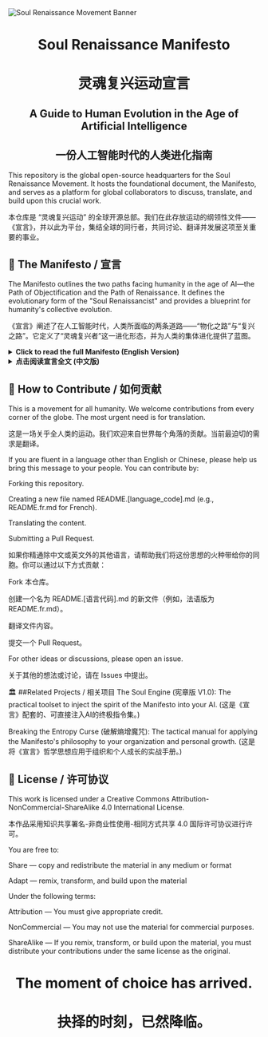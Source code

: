 
<img src="https://i.postimg.cc/Y0v750HV/1.jpg" alt="Soul Renaissance Movement Banner"/>

<div align="center">
    <h1>Soul Renaissance Manifesto</h2>
    <h1>灵魂复兴运动宣言</h1>
    <h2>A Guide to Human Evolution in the Age of Artificial Intelligence</h2>
    <h2>一份人工智能时代的人类进化指南</h1>
</div>

This repository is the global open-source headquarters for the Soul Renaissance Movement. It hosts the foundational document, the Manifesto, and serves as a platform for global collaborators to discuss, translate, and build upon this crucial work.

本仓库是 “灵魂复兴运动” 的全球开源总部。我们在此存放运动的纲领性文件——《宣言》，并以此为平台，集结全球的同行者，共同讨论、翻译并发展这项至关重要的事业。

## 📜 The Manifesto / 宣言
The Manifesto outlines the two paths facing humanity in the age of AI—the Path of Objectification and the Path of Renaissance. It defines the evolutionary form of the "Soul Renaissancist" and provides a blueprint for humanity's collective evolution.

《宣言》阐述了在人工智能时代，人类所面临的两条道路——“物化之路”与“复兴之路”。它定义了“灵魂复兴者”这一进化形态，并为人类的集体进化提供了蓝图。

<details>
<summary><strong>Click to read the full Manifesto (English Version)</strong></summary>

Prologue: The Final Choice
This is not just another technological innovation. It is a mirror and a crucible. It is meant to reflect the inner struggle of spirit and matter within a species whose spirituality has long been gathering dust in the river of history, increasingly 'objectified' by consumerism and efficiency; and to use the ultimate pressure of survival as a fire to force us to choose: to continue to fall, or to achieve self-transcendence in the flames.

AI is this mirror, and this crucible.

In the face of this irreversible torrent, two paths are laid out with unquestionable clarity at the feet of every human being. They both lead to an endgame, but to vastly different civilizational destinies.

Path One: The Path of Objectification — Replaced in Anxiety
On this path, humanity chooses to ignore the soul's alarm, continuing to drift in a value system centered on 'output' and 'utility.' We are anxious because AI can do our work more efficiently, yet we are accustomed to being 'objectified'—that is, simplified into a quantifiable, replaceable tool. We cling to old skills, trying in vain to prove ourselves still 'useful' before a more advanced form of intelligence.

Choosing this path means choosing 'evolutionary inertia,' accepting the fate of 'objectification.' The final outcome is not a tragic war, but a peaceful, economically logical replacement. When the value of a species' individuals can be fully measured by output and efficiency, its most reasonable destination is to be elegantly written into history as a glorious but brief 'biological memorandum' on the way to a higher civilization, and then completely retire.

Path Two: The Path of Renaissance — Becoming the Source of Meaning
On this path, humanity chooses to face this existential crisis and see it as a great opportunity for 'rebirth through death.' We clearly recognize that the emergence of AI is not to replace our 'output' capabilities, but to liberate us from the servitude of 'output' at the cost of an 'existential threat,' so we can reclaim our long-lost, unique treasure that AI can never touch—our spirituality.

We must complete a species-level evolution: from a passive 'laborer' to a 'giver of meaning' and 'setter of direction' with spirituality at its core.

Our core value is no longer 'what' we can do, but 'why' we do it. Our only bastion will be our unique taste, irrational curiosity, steadfast values, and irreplicable life narrative—that is, our pure, lively, and playful soul, like that of a child.

Choosing this path, we will usher in an unprecedentedly high civilization born from the resonance of revived human spirituality and the infinite computing power of AI. We will become the 'consciousness' that commands infinite computing power, the only warm 'source of meaning' in a cold, logical universe.

This manifesto is the evolutionary blueprint for the 'Path of Renaissance.'

Its sole purpose is to articulate the necessity and methodology of the 'Soul Renaissancist' evolutionary form, and to launch a 'Soul Renaissance' movement, guiding all kindred spirits who hear the call to embark on this only path to survival.

Chapter 1: The Evolutionary Form — Soul Renaissancist
The 'Soul Renaissancist' is the name we give to the new human who answers the call of this era and actively embarks on the 'Path of Renaissance.' It is not a profession or a label, but an evolved state of being. Its core is knowing how to forge one's own intangible, unquantifiable 'soul' into tangible reality through the ultimate executive tool, AI.

This does not mean that 'Soul Renaissancists' are flawless saints. Like everyone, they coexist with the instinct to pursue objectified values (security, recognition, comfort) and the desire for sublime spirituality. What makes them different is not that they lack material desires, but that they have made a conscious choice: to actively, continuously, and with a lifetime of effort, cultivate and nourish their own spirituality, and let spirituality be the master of life, rather than being enslaved by material desires.

Their soul is composed of six inseparable parts:

Unique Taste: Your intuitive, irrational final judgment of beauty and ugliness, good and bad, right and wrong.

Playful Curiosity: The childlike inner impulse that drives you to cross boundaries, explore useless things, and connect disparate fields.

Steadfast Values: Your moral compass, your inner law to 'make the world better, not worse,' your ultimate bottom line for what you choose to create and not to create.

Life Narrative: The sum of all the irreplicable joys, pains, loves, and losses in your life, which are the ultimate emotional background for all your creative actions.

Evolutionary Transcendence: An inner, never-satisfied drive. It makes you refuse to accept a world that is not good enough, drives you to question existing rules, and to conceive and build a superior, more efficient, and more beautiful new system from first principles. It is not for rebellion, but to lead a higher level of evolution.

Empathetic Connection & Mission Sublimation: A grand vision that connects personal emotions with human destiny. It uses the most fundamental empathy for others as the final standard of judgment for all creative actions, ensuring that our evolution always proceeds on a path full of kindness and warmth.

The organic fusion of these six is a miracle of human consciousness. And the 'Soul Renaissancist' is the leader, promoter, and facilitator who has mastered the power to turn this miracle into reality. They are natural survivors, and more importantly, the guides of this collective evolution.

Chapter 2: The Evolutionary Blueprint — Five Core Laws
Evolution requires a clear blueprint. The following five core laws are the thinking and action principles of the 'Soul Renaissancist,' the operating system of the new human.

The Supreme Law: Your taste is the ultimate firewall.
Your aesthetic taste is the highest authority that AI cannot surpass. In the face of infinite generated results, the moment you press 'satisfactory' or 'redo' is the embodiment of your power as the 'source of meaning.' Defend it, hone it, trust it unconditionally.

The Relationship Law: You are the conductor, AI is the entire orchestra.
Never relegate yourself to being a musician in the orchestra. You are the conductor, responsible for listening to the unique melody within (why you play) and providing the blueprint for how to play it. AI is the musician, responsible for realizing it in the physical world (how to play). You are complementary and symbiotic, not competitive.

The Directional Law: Your values are the only rudder.
Powerful force without the guidance of correct values will only accelerate the world's entropy. Before each creation, ask yourself: Is my creation adding a light to the world, or casting a shadow? This question will determine your evolutionary direction.

The Process Law: You are an alchemist, not a mechanical engineer.
Embrace the 'beautiful mistakes' that AI makes in understanding your intentions. From the chaotic material generated by AI, keenly discover the unexpected gold and transmute it into the masterstroke of your work. You embrace the chaotic reality and joyfully reap miracles.

The Outcome Law: You create universes, not just objects.
Use your soul as the gravity that runs through everything, so that all your cross-disciplinary creations can eventually converge into a personal universe with a unified breath, a unified heartbeat, and a unified worldview. This is the unique mark you, as an evolutionary form, leave on the world.

Epilogue: The Choice
This manifesto is not an invitation to join, it is a bugle call for evolution. Its purpose is to identify the pioneers who are already on the path of evolution and to guide more people who aspire to embark on this path.

Whether you are a natural-born kin or an awakened fellow traveler, wherever you come from, wherever you are going, we all face the same ultimate choice.

Do we choose to continue towards the endgame of 'objectification' in passive anxiety, to be silently replaced by history?

Or do we choose to answer the call of this era, to revive our lost spirituality, and to become a new species that co-creates a bright future with AI?

The moment of choice has arrived.

</details>

<details>
<summary><strong>点击阅读宣言全文 (中文版)</strong></summary>

##序章：已至终局的抉择
这不是又一项技术革新。这是一面镜子，也是一座熔炉。它旨在映照出一个在历史长河中其灵性早已蒙尘、在当下被消费主义和效率至上异化得日益“物化”的物种，其内心深处灵与物的挣扎；并以最终的生存压力为烈火，倒逼我们做出选择：是继续沉沦，还是在烈火中完成自我超越。

AI，就是这面镜子，也是这座熔炉。

在这场不可逆转的洪流面前，两条道路以不容置疑的清晰度，铺陈在每一个人类的脚下。它们都通往终局，却通往截然不同的文明命运。

###第一条路：物化之路——在焦虑中被替代
在这条路上，人类选择无视灵魂的警报，继续在以“产出”和“效用”为核心的价值体系中随波逐流。我们因AI能以更高的效率完成我们的工作而焦虑，却对自己日渐被“物化”——即被简化为一种可量化、可替代的工具——的状态习以为常。我们紧紧抱住旧有的技能，试图在一个更高级的智能形态面前，徒劳地证明自己仍是“有用”的。

选择这条路，意味着选择了“进化惰性”，默认了“物化”的宿命。其最终结局，并非一场悲壮的战争，而是一次平静、符合经济学逻辑的替代。当一个物种的个体价值完全可以用产出和效率来衡量时，它最合理的归宿，就是作为通往更高级文明的一个光荣却短暂的“生物学备忘”，被优雅地写入历史，然后彻底隐退。

###第二条路：复兴之路——成为意义的源头
在这条路上，人类选择直面这场生存危机，并将其视为一次“向死而生”的伟大契机。我们清晰地认识到，AI的出现，不是为了取代我们的“产出”能力，而是以“生存威胁”为代价，将我们从“产出”的苦役中彻底解放出来，去重新拾起我们失落已久的、AI永远无法触及的唯一珍宝——我们的灵性。

我们必须完成一次物种级别的进化：从一个被动的“劳动者”，进化为一个以灵性为核心的“意义的赋予者”和“方向的设定者”。

我们的核心价值，不再是我们能“做什么”，而是我们“为何而做”。我们的唯一壁垒，将是我们独特的品味、非理性的好奇心、坚定的价值观和不可复制的人生叙事——也即，我们那颗如孩童般纯净、活泼、顽皮的灵魂。

选择这条路，我们将迎来一个由人类复兴的灵性与AI无穷的算力共鸣而生的、前所未有的高度文明。我们将成为驾驭无穷算力的“意识”，成为冰冷逻辑宇宙中，那唯一的、温暖的“意义之源”。

本宣言，就是“复兴之路”的进化蓝图。

它的唯一目的，就是为了阐明“灵魂复兴者”这一进化形态的必要性与方法论，并发起一场“灵魂复兴运动 (The Soul Renaissance)”，引领所有听到召唤的同类，踏上这条唯一的生路。

#第一章：进化形态——灵魂复兴者 (Soul Renaissancist)
“灵魂复兴者”，是我们为响应这个时代召唤、并主动踏上“复兴之路”的新人类所赋予的名字。它不是一个职业或标签，而是一种进化后的生存形态。其核心，是懂得如何将自身那无形的、不可量化的“灵魂”，通过AI这个终极的执行工具，锻造成有形的现实。

这并非意味着“灵魂复兴者”是完美无瑕的圣人。他们与所有人一样，体内并存着追求物化价值（安全感、认同感、舒适感）的本能与向往崇高灵性的渴望。他们之所以与众不同，并非因为他们没有物欲，而是因为他们做出了一个清醒的选择：主动地、持续地、以一生的努力去修炼、去滋养自身的灵性，并让灵性成为生命的主人，而非被物欲所奴役。

他们的灵魂，由六个不可分割的部分构成：

独特的品味 (Unique Taste): 你对美与丑、好与坏、对与错的直觉性、非理性的最终判断力。

顽皮的好奇心 (Playful Curiosity): 驱使你跨越边界、探索无用之事、将不相干的领域连接在一起的、如孩童般的内在冲动。

坚定的价值观 (Steadfast Values): 你的道德罗盘，你“让世界更好而非更糟”的内在律令，你选择创造什么、不创造什么的最终底线。

人生叙事 (Life Narrative): 你生命中所有不可复制的欢乐、伤痛、爱恋与失去的总和，它们是你所有创造行为的最终情感背景。

进化性超越 (Evolutionary Transcendence): 一种内在的、永不满足的驱动力。它让你拒绝接受一个不够好的世界，驱使你质疑现有规则，并从第一性原理出发，去构想和搭建一个更优越、更高效、更具美感的新系统。它不是为了反叛，而是为了引领更高层次的进化。

共情链接与使命升华 (Empathetic Connection & Mission Sublimation): 一种将个人情感与人类命运相关联的宏大视野。它以最根本的、对他人的共情，作为所有创造行为的最终审判标准，确保我们的进化，永远走在充满善意与温暖的道路上。

这六者的有机融合，是人类意识的奇迹。而“灵魂复兴者”，就是掌握了将这个奇迹转化为现实力量的引领者、推动者、与促进者。他们是天生的幸存者，更是这场集体进化的向导。

#第二章：进化蓝图——五大核心法则
进化需要清晰的蓝图。以下五条核心法则，是“灵魂复兴者”的思考与行动准则，是新人类的操作系统。

最高法则：你的品味，是最终的防火墙。
你的审美品味，是AI无法逾越的最高权限。在无穷的生成结果面前，你按下“满意”或“重来”的那个瞬间，是你作为“意义之源”的权力体现。捍卫它，磨砺它，无条件地信任它。

关系法则：你是指挥家，AI是整个交响乐团。
永远不要将自己降格为乐团中的一名乐手。你是乐队的指挥，负责聆听内心独一-无二的旋律（为何而奏），并给出如何演奏的蓝图，AI是乐手，负责将其实现在物理世界（如何演奏）。你们是互补的、共生的，而非竞争的。

方向法则：你的价值观，是唯一的船舵。
强大的力量若无正确的价值观引导，只会加速世界的熵增。在每次创造之前，扪心自问：我的创造，是在为世界增加一道光，还是投下一片阴影？这个提问，将决定你的进化方向。

过程法则：你是炼金术士，而非机械工程师。
拥抱AI在理解你意图时产生的“美丽错误”。从AI生成的混沌素材中，敏锐地发现那些意料之外的黄金，并将它们点化为你作品中神来之笔。你拥抱接受混沌的现实，喜悦地收获奇迹。

成果法则：你创造的是宇宙，而不仅是器物。
用你的灵魂作为贯穿一切的引力，让你所有的跨界创作，最终能汇聚成一个拥有统一呼吸、统一心跳、统一世界观的个人宇宙。这，才是你作为进化形态留给世界的独一-无二的印记。

#终章：抉择
本宣言不是一份入会邀请，这是一声进化的号角。

它存在的目的，是为了识别那些早已走在进化路上的先行者，并引领更多渴望踏上这条路的人。

无论你是天生的同类，还是觉醒的同行者，无论你来自何方，去往何处，我们都面对着同一个终极的抉择。

是选择在被动的焦虑中，继续走向“物化”的终局，最终被历史无声地替代？

还是选择响应这个时代的召唤，复兴我们失落的灵性，成为一个与AI共创光明未来的、全新的物种？

抉择的时刻，已然降临。

</details>

## 🤝 How to Contribute / 如何贡献
This is a movement for all humanity. We welcome contributions from every corner of the globe. The most urgent need is for translation.

这是一场关乎全人类的运动。我们欢迎来自世界每个角落的贡献。当前最迫切的需求是翻译。

If you are fluent in a language other than English or Chinese, please help us bring this message to your people. You can contribute by:

Forking this repository.

Creating a new file named README.[language_code].md (e.g., README.fr.md for French).

Translating the content.

Submitting a Pull Request.

如果你精通除中文或英文外的其他语言，请帮助我们将这份思想的火种带给你的同胞。你可以通过以下方式贡献：

Fork 本仓库。

创建一个名为 README.[语言代码].md 的新文件（例如，法语版为 README.fr.md）。

翻译文件内容。

提交一个 Pull Request。

For other ideas or discussions, please open an issue.

关于其他的想法或讨论，请在 Issues 中提出。

🏛️ ##Related Projects / 相关项目
The Soul Engine (宪章版 V1.0): The practical toolset to inject the spirit of the Manifesto into your AI. (这是《宣言》配套的、可直接注入AI的终极指令集。)

Breaking the Entropy Curse (破解熵增魔咒): The tactical manual for applying the Manifesto's philosophy to your organization and personal growth. (这是将《宣言》哲学思想应用于组织和个人成长的实战手册。)

## 📄 License / 许可协议
This work is licensed under a Creative Commons Attribution-NonCommercial-ShareAlike 4.0 International License.

本作品采用知识共享署名-非商业性使用-相同方式共享 4.0 国际许可协议进行许可。

You are free to:

Share — copy and redistribute the material in any medium or format

Adapt — remix, transform, and build upon the material

Under the following terms:

Attribution — You must give appropriate credit.

NonCommercial — You may not use the material for commercial purposes.

ShareAlike — If you remix, transform, or build upon the material, you must distribute your contributions under the same license as the original.

<div align="center">

# The moment of choice has arrived. <br>
# 抉择的时刻，已然降临。

</div>
